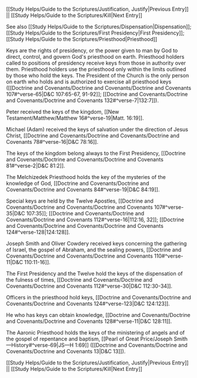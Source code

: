 [[Study Helps/Guide to the Scriptures/Justification, Justify|Previous Entry]]  ||  [[Study Helps/Guide to the Scriptures/Kill|Next Entry]]

 See also [[Study Helps/Guide to the Scriptures/Dispensation|Dispensation]]; [[Study Helps/Guide to the Scriptures/First Presidency|First Presidency]]; [[Study Helps/Guide to the Scriptures/Priesthood|Priesthood]]

 Keys are the rights of presidency, or the power given to man by God to direct, control, and govern God's priesthood on earth. Priesthood holders called to positions of presidency receive keys from those in authority over them. Priesthood holders use the priesthood only within the limits outlined by those who hold the keys. The President of the Church is the only person on earth who holds and is authorized to exercise all priesthood keys ([[Doctrine and Covenants/Doctrine and Covenants/Doctrine and Covenants 107#^verse-65|D&C 107:65-67, 91-92]]; [[Doctrine and Covenants/Doctrine and Covenants/Doctrine and Covenants 132#^verse-7|132:7]]).

 Peter received the keys of the kingdom, [[New Testament/Matthew/Matthew 16#^verse-19|Matt. 16:19]].

 Michael (Adam) received the keys of salvation under the direction of Jesus Christ, [[Doctrine and Covenants/Doctrine and Covenants/Doctrine and Covenants 78#^verse-16|D&C 78:16]].

 The keys of the kingdom belong always to the First Presidency, [[Doctrine and Covenants/Doctrine and Covenants/Doctrine and Covenants 81#^verse-2|D&C 81:2]].

 The Melchizedek Priesthood holds the key of the mysteries of the knowledge of God, [[Doctrine and Covenants/Doctrine and Covenants/Doctrine and Covenants 84#^verse-19|D&C 84:19]].

 Special keys are held by the Twelve Apostles, [[Doctrine and Covenants/Doctrine and Covenants/Doctrine and Covenants 107#^verse-35|D&C 107:35]]; [[Doctrine and Covenants/Doctrine and Covenants/Doctrine and Covenants 112#^verse-16|112:16, 32]]; [[Doctrine and Covenants/Doctrine and Covenants/Doctrine and Covenants 124#^verse-128|124:128]].

 Joseph Smith and Oliver Cowdery received keys concerning the gathering of Israel, the gospel of Abraham, and the sealing powers, [[Doctrine and Covenants/Doctrine and Covenants/Doctrine and Covenants 110#^verse-11|D&C 110:11-16]].

 The First Presidency and the Twelve hold the keys of the dispensation of the fulness of times, [[Doctrine and Covenants/Doctrine and Covenants/Doctrine and Covenants 112#^verse-30|D&C 112:30-34]].

 Officers in the priesthood hold keys, [[Doctrine and Covenants/Doctrine and Covenants/Doctrine and Covenants 124#^verse-123|D&C 124:123]].

 He who has keys can obtain knowledge, [[Doctrine and Covenants/Doctrine and Covenants/Doctrine and Covenants 128#^verse-11|D&C 128:11]].

 The Aaronic Priesthood holds the keys of the ministering of angels and of the gospel of repentance and baptism, [[Pearl of Great Price/Joseph Smith—History#^verse-69|JS—H 1:69]] ([[Doctrine and Covenants/Doctrine and Covenants/Doctrine and Covenants 13|D&C 13]]).

[[Study Helps/Guide to the Scriptures/Justification, Justify|Previous Entry]]  ||  [[Study Helps/Guide to the Scriptures/Kill|Next Entry]]